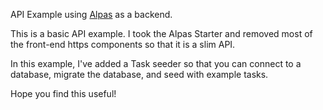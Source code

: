 API Example using [Alpas](https://alpas.dev) as a backend.

This is a basic API example. I took the Alpas Starter and removed most of the front-end https components so that it is a
slim API. 

In this example, I've added a Task seeder so that you can connect to a database, migrate the database, and seed with
example tasks. 

Hope you find this useful!
